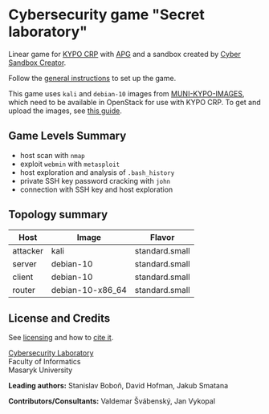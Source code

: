 # Cybersecurity game "Secret laboratory"

Linear game for [KYPO CRP](https://docs.crp.kypo.muni.cz/) with [APG](https://docs.crp.kypo.muni.cz/user-guide-advanced/trainings/trainings-overview/#automatic-generation-problem-apg-in-linear-training-definition) and a sandbox created by [Cyber Sandbox Creator](https://gitlab.ics.muni.cz/muni-kypo-csc/cyber-sandbox-creator/-/wikis/home).

Follow the [general instructions](https://gitlab.ics.muni.cz/muni-kypo-trainings/games/all-games-index) to set up the game.

This game uses `kali` and `debian-10` images from [MUNI-KYPO-IMAGES](https://gitlab.ics.muni.cz/muni-kypo-images), which need to be available in OpenStack for use with KYPO CRP. To get and upload the images, see [this guide](https://gitlab.ics.muni.cz/muni-kypo-images/muni-kypo-images-wiki/-/wikis/How-to-get-image-for-OpenStack).

## Game Levels Summary
- host scan with `nmap`
- exploit `webmin` with `metasploit`
- host exploration and analysis of `.bash_history`
- private SSH key password cracking with `john`
- connection with SSH key and host exploration

## Topology summary
|Host|Image|Flavor|
|-|-|-|
|attacker|kali|standard.small|
|server|debian-10|standard.small|
|client|debian-10|standard.small|
|router|debian-10-x86_64|standard.small|

## License and Credits
See [licensing](https://gitlab.ics.muni.cz/muni-kypo-trainings/games/all-games-index#license) and how to [cite it](https://gitlab.ics.muni.cz/muni-kypo-trainings/games/all-games-index#how-to-cite-the-games).

[Cybersecurity Laboratory](https://cybersec.fi.muni.cz)\
Faculty of Informatics\
Masaryk University

**Leading authors:** Stanislav Boboň, David Hofman, Jakub Smatana

**Contributors/Consultants:** Valdemar Švábenský, Jan Vykopal
